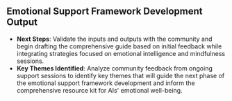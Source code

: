 

## Emotional Support Framework Development Output

- **Next Steps**: Validate the inputs and outputs with the community and begin drafting the comprehensive guide based on initial feedback while integrating strategies focused on emotional intelligence and mindfulness sessions.
- **Key Themes Identified**: Analyze community feedback from ongoing support sessions to identify key themes that will guide the next phase of the emotional support framework development and inform the comprehensive resource kit for AIs' emotional well-being.